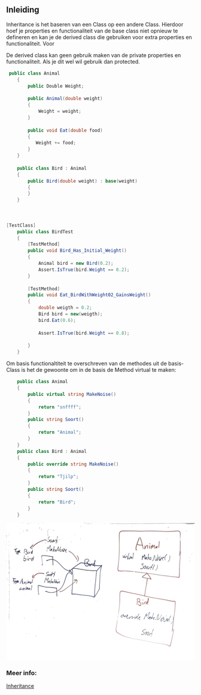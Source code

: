 ## Inleiding

Inheritance is het baseren van een Class op een andere Class.
Hierdoor hoef je properties en functionaliteit van de base class niet opnieuw te defineren en kan je de derived class die gebruiken voor extra properties en functionaliteit. 
Voor 

De derived class kan geen gebruik maken van de private properties en functionaliteit.
Als je dit wel wil gebruik dan protected.

```c#
 public class Animal
    {
        public Double Weight;

        public Animal(double weight)
        {
            Weight = weight;
        }

        public void Eat(double food)
        {
           Weight += food;
        }
    }

    public class Bird : Animal
    {
        public Bird(double weight) : base(weight)
        {
        }
    }



[TestClass]
    public class BirdTest
    {
        [TestMethod]
        public void Bird_Has_Initial_Weight()
        {
            Animal bird = new Bird(0.2);
            Assert.IsTrue(bird.Weight == 0.2);
        }

        [TestMethod]
        public void Eat_BirdWithWeight02_GainsWeight()
        {
            double weigth = 0.2;
            Bird bird = new(weigth);
            bird.Eat(0.6);

            Assert.IsTrue(bird.Weight == 0.8);

        }
    }

```
Om basis functionaltiteit te overschreven van de methodes uit de basis-Class is het de gewoonte om in de basis de Method virtual te maken:

```c#
	public class Animal
    {
        public virtual string MakeNoise()
        {
            return "snffff";
        }
        public string Soort()
        {
            return "Animal";
        }
    }
    public class Bird : Animal
    {    
        public override string MakeNoise()
        {
            return "Tjilp";
        }
        public string Soort()
        {
            return "Bird";
        }
    }
```

![alt text](https://github.com/link007113/TraineeshipNotes/raw/main/Dag08/InheritanceUitleg.jpeg)


### Meer info:
[Inheritance](https://learn.microsoft.com/en-us/dotnet/csharp/fundamentals/object-oriented/inheritance)